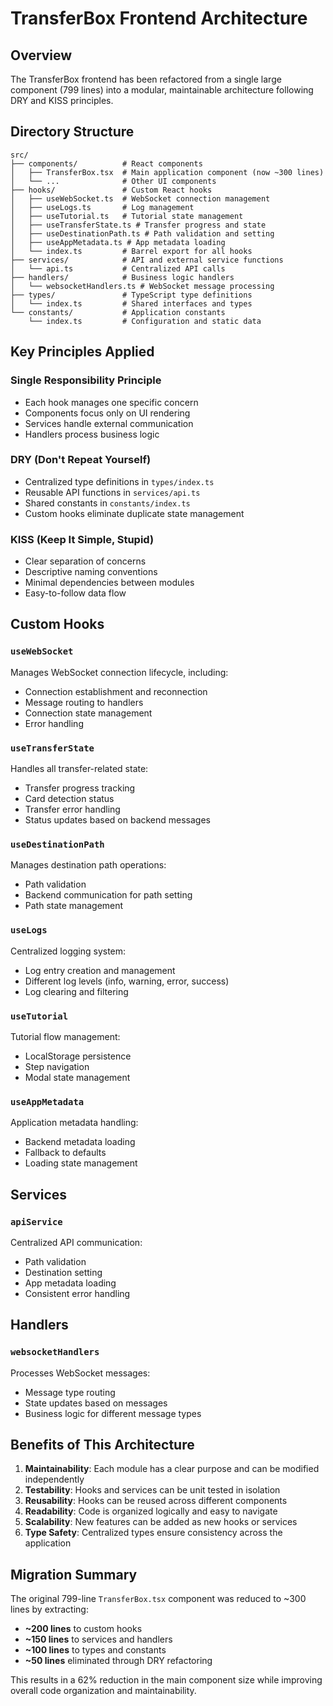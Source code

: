 # TransferBox Frontend Architecture

## Overview

The TransferBox frontend has been refactored from a single large component (799 lines) into a modular, maintainable architecture following DRY and KISS principles.

## Directory Structure

```
src/
├── components/          # React components
│   ├── TransferBox.tsx  # Main application component (now ~300 lines)
│   └── ...              # Other UI components
├── hooks/               # Custom React hooks
│   ├── useWebSocket.ts  # WebSocket connection management
│   ├── useLogs.ts       # Log management
│   ├── useTutorial.ts   # Tutorial state management
│   ├── useTransferState.ts # Transfer progress and state
│   ├── useDestinationPath.ts # Path validation and setting
│   ├── useAppMetadata.ts # App metadata loading
│   └── index.ts         # Barrel export for all hooks
├── services/            # API and external service functions
│   └── api.ts           # Centralized API calls
├── handlers/            # Business logic handlers
│   └── websocketHandlers.ts # WebSocket message processing
├── types/               # TypeScript type definitions
│   └── index.ts         # Shared interfaces and types
└── constants/           # Application constants
    └── index.ts         # Configuration and static data
```

## Key Principles Applied

### Single Responsibility Principle

- Each hook manages one specific concern
- Components focus only on UI rendering
- Services handle external communication
- Handlers process business logic

### DRY (Don't Repeat Yourself)

- Centralized type definitions in `types/index.ts`
- Reusable API functions in `services/api.ts`
- Shared constants in `constants/index.ts`
- Custom hooks eliminate duplicate state management

### KISS (Keep It Simple, Stupid)

- Clear separation of concerns
- Descriptive naming conventions
- Minimal dependencies between modules
- Easy-to-follow data flow

## Custom Hooks

### `useWebSocket`

Manages WebSocket connection lifecycle, including:

- Connection establishment and reconnection
- Message routing to handlers
- Connection state management
- Error handling

### `useTransferState`

Handles all transfer-related state:

- Transfer progress tracking
- Card detection status
- Transfer error handling
- Status updates based on backend messages

### `useDestinationPath`

Manages destination path operations:

- Path validation
- Backend communication for path setting
- Path state management

### `useLogs`

Centralized logging system:

- Log entry creation and management
- Different log levels (info, warning, error, success)
- Log clearing and filtering

### `useTutorial`

Tutorial flow management:

- LocalStorage persistence
- Step navigation
- Modal state management

### `useAppMetadata`

Application metadata handling:

- Backend metadata loading
- Fallback to defaults
- Loading state management

## Services

### `apiService`

Centralized API communication:

- Path validation
- Destination setting
- App metadata loading
- Consistent error handling

## Handlers

### `websocketHandlers`

Processes WebSocket messages:

- Message type routing
- State updates based on messages
- Business logic for different message types

## Benefits of This Architecture

1. **Maintainability**: Each module has a clear purpose and can be modified independently
2. **Testability**: Hooks and services can be unit tested in isolation
3. **Reusability**: Hooks can be reused across different components
4. **Readability**: Code is organized logically and easy to navigate
5. **Scalability**: New features can be added as new hooks or services
6. **Type Safety**: Centralized types ensure consistency across the application

## Migration Summary

The original 799-line `TransferBox.tsx` component was reduced to ~300 lines by extracting:

- **~200 lines** to custom hooks
- **~150 lines** to services and handlers
- **~100 lines** to types and constants
- **~50 lines** eliminated through DRY refactoring

This results in a 62% reduction in the main component size while improving overall code organization and maintainability.
